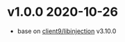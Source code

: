 # v1.0.0 2020-10-26

* base on [client9/libinjection](https://github.com/client9/libinjection) v3.10.0


